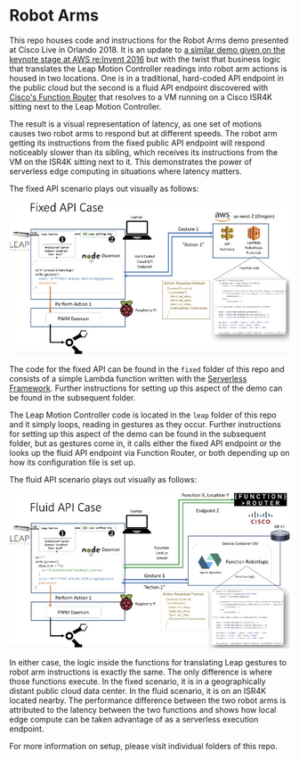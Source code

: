 # Robot Arms
This repo houses code and instructions for the Robot Arms demo presented at Cisco Live in Orlando 2018.  It is an update to [a similar demo given on the keynote stage at AWS re:Invent 2016](https://github.com/aws-samples/simplerobotservice) but with the twist that business logic that translates the Leap Motion Controller readings into robot arm actions is housed in two locations.  One is in a traditional, hard-coded API endpoint in the public cloud but the second is a fluid API endpoint discovered with [Cisco's Function Router](http://functionrouter.com) that resolves to a VM running on a Cisco ISR4K sitting next to the Leap Motion Controller.  

The result is a visual representation of latency, as one set of motions causes two robot arms to respond but at different speeds.  The robot arm getting its instructions from the fixed public API endpoint will respond noticeably slower than its sibling, which receives its instructions from the VM on the ISR4K sitting next to it.  This demonstrates the power of serverless edge computing in situations where latency matters.

The fixed API scenario plays out visually as follows:

![Fixed API](/img/Fixed.jpg)

The code for the fixed API can be found in the `fixed` folder of this repo and consists of a simple Lambda function written with the [Serverless Framework](http://serverless.com).  Further instructions for setting up this aspect of the demo can be found in the subsequent folder.

The Leap Motion Controller code is located in the `leap` folder of this repo and it simply loops, reading in gestures as they occur. Further instructions for setting up this aspect of the demo can be found in the subsequent folder, but as gestures come in, it calls either the fixed API endpoint or the looks up the fluid API endpoint via Function Router, or both depending up on how its configuration file is set up.

The fluid API scenario plays out visually as follows:

![Fluid API](/img/Fluid.jpg)

In either case, the logic inside the functions for translating Leap gestures to robot arm instructions is exactly the same.  The only difference is where those functions execute.  In the fixed scenario, it is in a geographically distant public cloud data center.  In the fluid scenario, it is on an ISR4K located nearby.  The performance difference between the two robot arms is attributed to the latency between the two functions and shows how local edge compute can be taken advantage of as a serverless execution endpoint.

For more information on setup, please visit individual folders of this repo.
